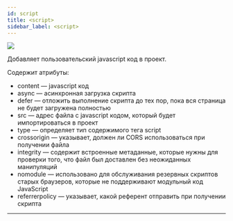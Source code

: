```yaml
---
id: script
title: <script>
sidebar_label: <script>
---
```


![](https://test-upl.quarkly.io/60a657b1e3623a001f692958/images/docs-new-project-settings-code-script.png?v=2021-05-21T14:21:00.800Z)

Добавляет пользовательский javascript код в проект.

Содержит атрибуты:

-   content — javascript код
-   async — асинхронная загрузка скрипта
-   defer — отложить выполнение скрипта до тех пор, пока вся страница не будет загружена полностью
-   src — адрес файла с javascript кодом, который будет импортироваться в проект
-   type — определяет тип содержимого тега script
-   crossorigin — указывает, должен ли CORS использоваться при получении файла
-   integrity — содержит встроенные метаданные, которые нужны для проверки того, что файл был доставлен без неожиданных манипуляций
-   nomodule — использовано для обслуживания резервных скриптов старых браузеров, которые не поддерживают модульный код JavaScript
-   referrerpolicy — указывает, какой референт отправить при получении скрипта

---
